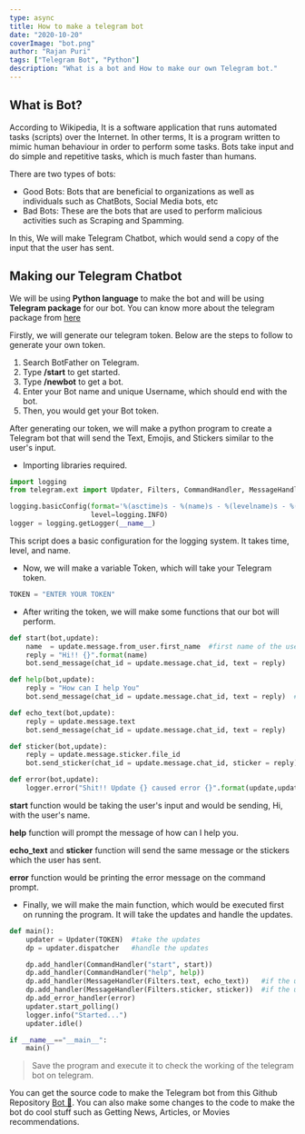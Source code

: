 ```yaml
---
type: async
title: How to make a telegram bot
date: "2020-10-20"
coverImage: "bot.png"
author: "Rajan Puri"
tags: ["Telegram Bot", "Python"]
description: "What is a bot and How to make our own Telegram bot."
---
```



## What is Bot?

According to Wikipedia, It is a software application that runs automated tasks (scripts) over the Internet. In other terms, It is a program written to mimic human behaviour in order to perform some tasks. Bots take input and do simple and repetitive tasks, which is much faster than humans. 

There are two types of bots:

* Good Bots: Bots that are  beneficial to organizations as well as individuals such as ChatBots, Social Media bots, etc
* Bad Bots: These are the bots that are used to perform malicious activities such as Scraping and Spamming.

In this, We will make Telegram Chatbot, which would send a copy of the input that the user has sent.

## Making our Telegram Chatbot

We will be using **Python language** to make the bot and will be using **Telegram package** for our bot.
You can know more about the telegram package from [here](https://python-telegram-bot.readthedocs.io/en/stable/telegram.html)


Firstly, we will generate our telegram token. Below are the steps to follow to generate your own token.

1)  Search BotFather on Telegram.
2)  Type **/start** to get started.
3)  Type **/newbot** to get a bot.
4)  Enter your Bot name and unique Username, which should end with the bot.
5)  Then, you would get your Bot token.

After generating our token, we will make a python program to create a Telegram bot that will send the Text, Emojis, and Stickers similar to the user's input.

- Importing libraries required.

```python
import logging
from telegram.ext import Updater, Filters, CommandHandler, MessageHandler
```


```python
logging.basicConfig(format='%(asctime)s - %(name)s - %(levelname)s - %(message)s',     #take time,level,name
                    level=logging.INFO)
logger = logging.getLogger(__name__)
```
This script does a basic configuration for the logging system. It takes time, level, and name.



- Now, we will make a variable Token, which will take your Telegram token.

```python
TOKEN = "ENTER YOUR TOKEN"  
```

- After writing the token, we will make some functions that our bot will perform.

```python
def start(bot,update):
    name  = update.message.from_user.first_name  #first name of the user messaging
    reply = "Hi!! {}".format(name)
    bot.send_message(chat_id = update.message.chat_id, text = reply)      #sending message

def help(bot,update):
    reply = "How can I help You"
    bot.send_message(chat_id = update.message.chat_id, text = reply)  #sending message

def echo_text(bot,update):
    reply = update.message.text
    bot.send_message(chat_id = update.message.chat_id, text = reply)

def sticker(bot,update):
    reply = update.message.sticker.file_id
    bot.send_sticker(chat_id = update.message.chat_id, sticker = reply)

def error(bot,update):
    logger.error("Shit!! Update {} caused error {}".format(update,update.error))

```

**start** function would be taking the user's input and would be sending, Hi, with the user's name.

**help** function will prompt the message of how can I help you.

**echo_text** and **sticker** function will send the same message or the stickers which the user has sent.

**error** function would be printing the error message on the command prompt.


- Finally, we will make the main function, which would be executed first on running the program. It will take the updates and handle the updates.

```python
def main():
    updater = Updater(TOKEN)  #take the updates
    dp = updater.dispatcher   #handle the updates

    dp.add_handler(CommandHandler("start", start))
    dp.add_handler(CommandHandler("help", help))
    dp.add_handler(MessageHandler(Filters.text, echo_text))   #if the user sends text
    dp.add_handler(MessageHandler(Filters.sticker, sticker))  #if the user sends sticker
    dp.add_error_handler(error)
    updater.start_polling()
    logger.info("Started...")
    updater.idle()

if __name__=="__main__":
    main()
```    


> Save the program and execute it to check the working of the telegram bot on telegram.


You can get the source code to make the Telegram bot from this Github Repository [Bot :robot:](https://github.com/LoginRadius/engineering-blog-samples/tree/master/Telegram-Bot). You can also make some changes to the code to make the bot do cool stuff such as Getting News, Articles, or Movies recommendations.

